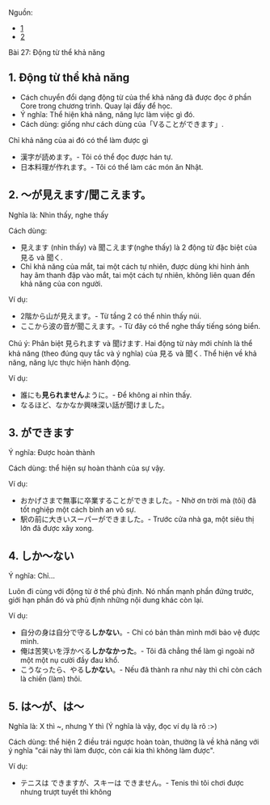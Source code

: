 Nguồn: 

- [1](https://www.facebook.com/NhatNguKosei/posts/297363310444210)
- [2](https://www.facebook.com/NhatNguKosei/posts/297649173748957/)

Bài 27: Động từ thể khả năng

## 1. Động từ thể khả năng
- Cách chuyển đổi dạng động từ của thể khả năng đã được đọc ở phần Core trong chương trình. Quay lại đấy để học.
- Ý nghĩa: Thể hiện khả năng, năng lực làm việc gì đó.
- Cách dùng: giống như cách dùng của「Vることができます」.

Chỉ khả năng của ai đó có thể làm được gì

- 漢字が読めます。- Tôi có thể đọc được hán tự.
- 日本料理が作れます。- Tôi có thể làm các món ăn Nhật.


## 2. ～が見えます/聞こえます。
Nghĩa là: Nhìn thấy, nghe thấy

Cách dùng:

- 見えます (nhìn thấy) và 聞こえます(nghe thấy) là 2 động từ đặc biệt của 見る và 聞く.
- Chỉ khả năng của mắt, tai một cách tự nhiên, được dùng khi hình ảnh hay âm thanh đập vào mắt, tai một cách tự nhiên, không liên quan đến khả năng của con người.

Ví dụ:

- 2階から山が見えます。- Từ tầng 2 có thể nhìn thấy núi.
- ここから波の音が聞こえます。- Từ đây có thể nghe thấy tiếng sóng biển.

Chú ý: Phân biệt 見られます và 聞けます. Hai động từ này mới chính là thể khả năng (theo đúng quy tắc và ý nghĩa) của 見る và 聞く. Thể hiện về khả năng, năng lực thực hiện hành động.

Ví dụ:

- 誰にも**見られません**ように。- Để không ai nhìn thấy.
- なるほど、なかなか興味深い話が聞けました。

## 3. ができます
Ý nghĩa: Được hoàn thành

Cách dùng: thể hiện sự hoàn thành của sự vậy.

Ví dụ:

- おかげさまで無事に卒業することができました。- Nhờ ơn trời mà (tôi) đã tốt nghiệp một cách bình an vô sự.
- 駅の前に大きいスーパーができました。- Trước cửa nhà ga, một siêu thị lớn đã được xây xong.

## 4. しか～ない 
Ý nghĩa: Chỉ…

Luôn đi cùng với động từ ở thể phủ định. Nó nhấn mạnh phần đứng trước, giới hạn phần đó và phủ định những nội dung khác còn lại.

Ví dụ:

- 自分の身は自分で守る**しかない**。- Chỉ có bản thân mình mới bảo vệ được mình.
- 俺は苦笑いを浮かべる**しかなかった**。- Tôi đã chẳng thể làm gì ngoài nở một một nụ cười đầy đau khổ.
- こうなったら、やる**しかない**。- Nếu đã thành ra như này thì chỉ còn cách là chiến (làm) thôi.

## 5. は～が、は～
Nghĩa là: X thì ~, nhưng Y thì (Ý nghĩa là vậy, đọc ví dụ là rõ :>)

Cách dùng: thể hiện 2 điều trái ngược hoàn toàn, thường là về khả năng với ý nghĩa "cái này thì làm được, còn cái kia thì không làm được".

Ví dụ:

- テニスは できますが、スキーは できません。- Tenis thì tôi chơi được nhưng trượt tuyết thì không


